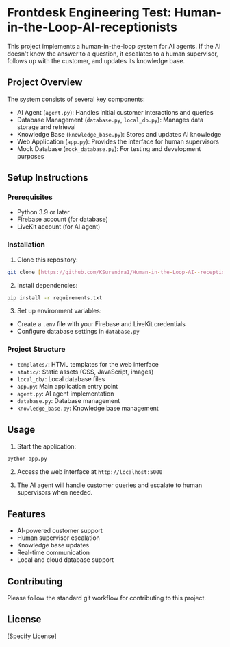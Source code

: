 # Frontdesk Engineering Test: Human-in-the-Loop-AI-receptionists

This project implements a human-in-the-loop system for AI agents. If the AI doesn't know the answer to a question, it escalates to a human supervisor, follows up with the customer, and updates its knowledge base.

## Project Overview

The system consists of several key components:
- AI Agent (`agent.py`): Handles initial customer interactions and queries
- Database Management (`database.py`, `local_db.py`): Manages data storage and retrieval
- Knowledge Base (`knowledge_base.py`): Stores and updates AI knowledge
- Web Application (`app.py`): Provides the interface for human supervisors
- Mock Database (`mock_database.py`): For testing and development purposes

## Setup Instructions

### Prerequisites
- Python 3.9 or later
- Firebase account (for database)
- LiveKit account (for AI agent)

### Installation

1. Clone this repository:
```bash
git clone [https://github.com/KSurendra1/Human-in-the-Loop-AI--receptionists]
```

2. Install dependencies:
```bash
pip install -r requirements.txt
```

3. Set up environment variables:
- Create a `.env` file with your Firebase and LiveKit credentials
- Configure database settings in `database.py`

### Project Structure
- `templates/`: HTML templates for the web interface
- `static/`: Static assets (CSS, JavaScript, images)
- `local_db/`: Local database files
- `app.py`: Main application entry point
- `agent.py`: AI agent implementation
- `database.py`: Database management
- `knowledge_base.py`: Knowledge base management

## Usage

1. Start the application:
```bash
python app.py
```

2. Access the web interface at `http://localhost:5000`

3. The AI agent will handle customer queries and escalate to human supervisors when needed.

## Features
- AI-powered customer support
- Human supervisor escalation
- Knowledge base updates
- Real-time communication
- Local and cloud database support

## Contributing
Please follow the standard git workflow for contributing to this project.

## License
[Specify License]
